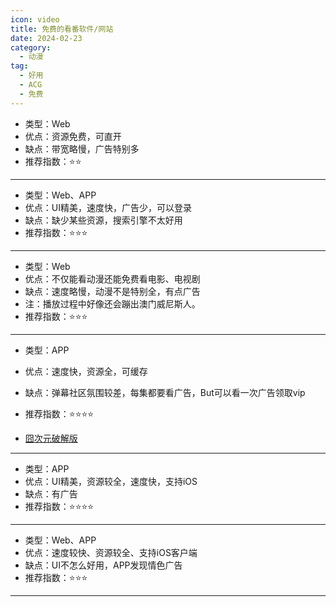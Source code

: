 ```yaml
---
icon: video
title: 免费的看番软件/网站
date: 2024-02-23
category:
  - 动漫
tag:
  - 好用
  - ACG
  - 免费
---
```


<!-- more -->

<VPCard
title="樱花动漫"
desc="专注动漫的门户网站"
logo="http://m.iyinghua.io/js/20180601/favicon.ico"
link="http://m.iyinghua.io/"
background="rgba(255, 182, 193, 0.2)"
/>

- 类型：Web
- 优点：资源免费，可直开
- 缺点：带宽略慢，广告特别多
- 推荐指数：⭐⭐

---

<VPCard
title="次元城动漫"
desc="充满对另一个世界的无尽幻想！"
logo="//npm.elemecdn.com/cycjs1@1.1.6/static/img/site.webp"
link="//www.cycdm01.top/"
background="rgba(192, 192, 192, 0.3)"
/>

- 类型：Web、APP
- 优点：UI精美，速度快，广告少，可以登录
- 缺点：缺少某些资源，搜索引擎不太好用
- 推荐指数：⭐⭐⭐

---

<VPCard
title="桃子影视"
desc="免费观看任何大剧"
logo="https://taozi007.com/upload/mxprocms/20240601-1/5d89849941a04db7d90d9755b7429e63.png"
link="//taozi007.com/"
background="rgba(255, 182, 193, 0.2)"
/>

- 类型：Web
- 优点：不仅能看动漫还能免费看电影、电视剧
- 缺点：速度略慢，动漫不是特别全，有点广告
- 注：播放过程中好像还会蹦出澳门威尼斯人。
- 推荐指数：⭐⭐⭐

---

<VPCard
title="囧次元"
desc="原樱花动漫APP"
logo="https://p0.qhimg.com/t0197960b4a26c3b9a2.png"
link="//jocy.tv/"
background="rgba(243, 170, 114, 0.31)"
/>

- 类型：APP
- 优点：速度快，资源全，可缓存
- 缺点：弹幕社区氛围较差，每集都要看广告，But可以看一次广告领取vip
- 推荐指数：⭐⭐⭐⭐  

- [囧次元破解版](/docs/apk/jocy.md)

---

<VPCard
title="OmoFun"
desc="不知道哪个是原版了"
logo="//pic1.zhimg.com/80/v2-590986d0c3809b130e453b2907daaa9c_1440w.png"
link="//omoget.com/"
background="rgba(255, 182, 193, 0.2)"
/>

- 类型：APP
- 优点：UI精美，资源较全，速度快，支持iOS
- 缺点：有广告
- 推荐指数：⭐⭐⭐⭐

---

<VPCard
title="AGE动漫"
desc="追番更有爱~"
logo="https://m.agedm.org/favicon.ico"
link="https://m.agedm.org/"
background="rgba(120, 118, 247, 0.2)"
/>

- 类型：Web、APP
- 优点：速度较快、资源较全、支持iOS客户端
- 缺点：UI不怎么好用，APP发现情色广告
- 推荐指数：⭐⭐⭐

---

<!-- @include: ../docs/apk/crack.md{27-} -->
